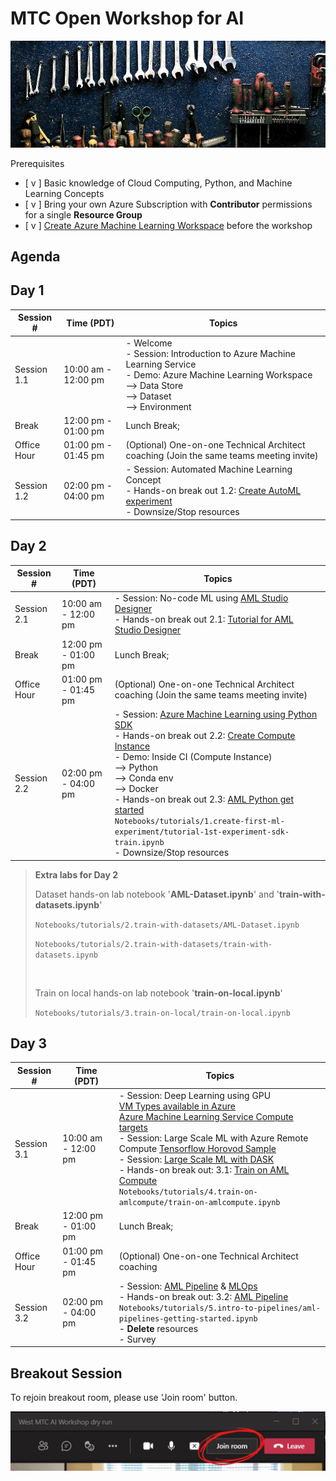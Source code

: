 # MTC Open Workshop for AI

![logo](images/workshop_logo.png)

Prerequisites

* [ v ] Basic knowledge of Cloud Computing, Python, and Machine Learning Concepts
* [ v ] Bring your own Azure Subscription with **Contributor** permissions for a single **Resource Group**
* [ v ] [Create Azure Machine Learning Workspace](https://docs.microsoft.com/en-us/azure/machine-learning/how-to-manage-workspace?tabs=azure-portal) before the workshop

## Agenda

## Day 1

Session # | Time (PDT) | Topics
---|---|---
Session 1.1 | 10:00 am - 12:00 pm |- Welcome</br>- Session: Introduction to Azure Machine Learning Service</br>- Demo: Azure Machine Learning Workspace</br> --> Data Store</br> --> Dataset</br> --> Environment
Break | 12:00 pm - 01:00 pm | Lunch Break;
Office Hour | 01:00 pm - 01:45 pm | (Optional) One-on-one Technical Architect coaching (Join the same teams meeting invite)
Session 1.2 | 02:00 pm - 04:00 pm |- Session: Automated Machine Learning Concept</br> - Hands-on break out 1.2: [Create AutoML experiment](/labs/lab1.2.md)</br>- Downsize/Stop resources

## Day 2

Session # | Time (PDT) | Topics
---|---|---
Session 2.1|10:00 am - 12:00 pm|- Session: No-code ML using [AML Studio Designer](labs/session2.1.md)</br>- Hands-on break out 2.1: [Tutorial for AML Studio Designer](/labs/lab2.1.md)</br>
Break | 12:00 pm - 01:00 pm | Lunch Break;
Office Hour | 01:00 pm - 01:45 pm | (Optional) One-on-one Technical Architect coaching (Join the same teams meeting invite)
Session 2.2 | 02:00 pm - 04:00 pm |- Session: [Azure Machine Learning using Python SDK](/labs/session2.2.md)</br> - Hands-on break out 2.2: [Create Compute Instance](labs/lab2.2.md) </br> - Demo: Inside CI (Compute Instance)</br> --> Python </br> --> Conda env </br> --> Docker</br>- Hands-on break out 2.3: [AML Python get started](https://github.com/hyssh/mtc-open-workshop/tree/master/Notebooks/tutorials/1.create-first-ml-experiment) </br>```Notebooks/tutorials/1.create-first-ml-experiment/tutorial-1st-experiment-sdk-train.ipynb```</br>- Downsize/Stop resources

> **Extra labs for Day 2**
>
> Dataset hands-on lab notebook '**AML-Dataset.ipynb**' and '**train-with-datasets.ipynb**'
>
> ```Notebooks/tutorials/2.train-with-datasets/AML-Dataset.ipynb```
>
> ```Notebooks/tutorials/2.train-with-datasets/train-with-datasets.ipynb```
>
></br>
>
> Train on local hands-on lab notebook '**train-on-local.ipynb**'
>
> ```Notebooks/tutorials/3.train-on-local/train-on-local.ipynb```


## Day 3

Session # | Time (PDT) | Topics
---|---|---
Session 3.1|10:00 am - 12:00 pm|- Session: Deep Learning using GPU</br>[VM Types available in Azure](https://docs.microsoft.com/en-us/azure/virtual-machines/sizes-gpu)</br>[Azure Machine Learning Service Compute targets](labs/session3.1.1.md)</br>- Session: Large Scale ML with Azure Remote Compute [Tensorflow Horovod Sample](https://github.com/hyssh/mtc-open-workshop/blob/master/labs/tensorflow/distributed-tensorflow-with-horovod/distributed-tensorflow-with-horovod.ipynb)</br>- Session: [Large Scale ML with DASK](https://github.com/hyssh/azureml-and-dask/blob/master/interactive/StartDask.ipynb)</br> - Hands-on break out: 3.1: [Train on AML Compute](https://github.com/hyssh/mtc-open-workshop/tree/master/Notebooks/tutorials/4.train-on-amlcompute/)</br>````Notebooks/tutorials/4.train-on-amlcompute/train-on-amlcompute.ipynb````
Break | 12:00 pm - 01:00 pm | Lunch Break;
Office Hour | 01:00 pm - 01:45 pm | (Optional) One-on-one Technical Architect coaching
Session 3.2 | 02:00 pm - 04:00 pm |- Session: [AML Pipeline](labs/session3.2.md) & [MLOps](https://github.com/microsoft/MLOpsPython)</br> - Hands-on break out: 3.2: [AML Pipeline](https://github.com/hyssh/mtc-open-workshop/tree/master/Notebooks/tutorials/5.intro-to-pipelines)</br>```Notebooks/tutorials/5.intro-to-pipelines/aml-pipelines-getting-started.ipynb```</br>- **Delete** resources </br>- Survey

## Breakout Session

To rejoin breakout room, please use 'Join room' button.

![Join room](images/MicrosoftTeams-image.png)

